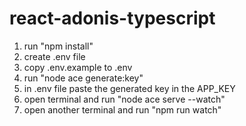 # react-adonis-typescript
  1. run "npm install"
  2. create .env file
  3. copy .env.example to .env
  4. run "node ace generate:key"
  5. in .env file paste the generated key in the APP_KEY
  6. open terminal and run "node ace serve --watch"
  7. open another terminal and run "npm run watch"
